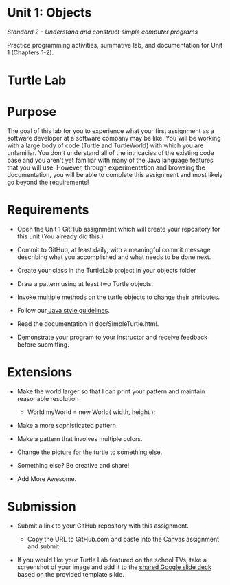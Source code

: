 # Unit 1: Objects

*Standard 2 - Understand and construct simple computer programs*

Practice programming activities, summative lab, and documentation for Unit 1 (Chapters 1-2).


# Turtle Lab

# Purpose

The goal of this lab for you to experience what your first assignment as a software developer at a software company may be like. You will be working with a large body of code (Turtle and TurtleWorld) with which you are unfamiliar. You don't understand all of the intricacies of the existing code base and you aren't yet familiar with many of the Java language features that you will use. However, through experimentation and browsing the documentation, you will be able to complete this assignment and most likely go beyond the requirements!

# Requirements

* Open the Unit 1 GitHub assignment which will create your repository for this unit (You already did this.)

* Commit to GitHub, at least daily, with a meaningful commit message describing what you accomplished and what needs to be done next.

* Create your class in the TurtleLab project in your objects folder

* Draw a pattern using at least two Turtle objects.

* Invoke multiple methods on the turtle objects to change their attributes.

* Follow our[ Java style guidelines](https://drive.google.com/open?id=0B5RGLWvvovYUc09POEhNaXQ3ODg&authuser=0).

* Read the documentation in doc/SimpleTurtle.html.

* Demonstrate your program to your instructor and receive feedback before submitting.

# Extensions

* Make the world larger so that I can print your pattern and maintain reasonable resolution

    * World myWorld = new World( width, height );

* Make a more sophisticated pattern.

* Make a pattern that involves multiple colors.

* Change the picture for the turtle to something else.

* Something else? Be creative and share!

* Add More Awesome.

# Submission

* Submit a link to your GitHub repository with this assignment.

    * Copy the URL to GitHub.com and paste into the Canvas assignment and submit

* If you would like your Turtle Lab featured on the school TVs, take a screenshot of your image and add it to the [shared Google slide deck](https://docs.google.com/presentation/d/1qgY3QCRyaDp1gSLUltV9g_Uj3aU4cnNf987gRM_bgjw/edit?usp=sharing) based on the provided template slide.


